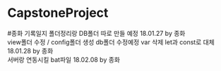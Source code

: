# CapstoneProject

#종화 기록일지
폴더정리랑 DB폴더 따로 만들 예정 18.01.27 by 종화  
view폴더 수정 / config폴더 생성 db폴더 수정예정 var 삭제 let과 const로 대체 18.01.28 by 종화  
서버랑 연동시킬 bat파일 18.02.08 by 종화